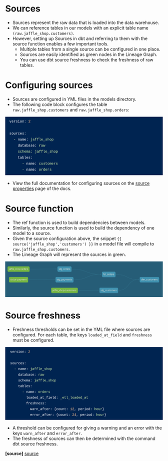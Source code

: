 # Sources
* Sources represent the raw data that is loaded into the data warehouse.
* We can reference tables in our models with an explicit table name ```(raw.jaffle_shop.customers)```.
* However, setting up Sources in dbt and referring to them with the source function enables a few important tools.
    * Multiple tables from a single source can be configured in one place.
    * Sources are easily identified as green nodes in the Lineage Graph.
    * You can use dbt source freshness to check the freshness of raw tables.

# Configuring sources
* Sources are configured in YML files in the models directory.
* The following code block configures the table ```raw.jaffle_shop.customers``` and ```raw.jaffle_shop.orders```:

![](./images/sources_image_1.png)

* View the full documentation for configuring sources on the [source properties](https://docs.getdbt.com/reference/source-properties) page of the docs.

# Source function
* The ref function is used to build dependencies between models.
* Similarly, the source function is used to build the dependency of one model to a source.
* Given the source configuration above, the snippet ```{{ source('jaffle_shop','customers') }}``` in a model file will compile to ```raw.jaffle_shop.customers```.
* The Lineage Graph will represent the sources in green.

![](./images/sources_image_2.png)

# Source freshness
* Freshness thresholds can be set in the YML file where sources are configured. For each table, the keys ```loaded_at_field``` and ```freshness``` must be configured.

![](./images/sources_image_3.png)

* A threshold can be configured for giving a warning and an error with the keys ```warn_after``` and ```error_after```.
* The freshness of sources can then be determined with the command dbt source freshness.



**[source]**
[source](https://courses.getdbt.com/courses/take/fundamentals/texts/27962334-review)
